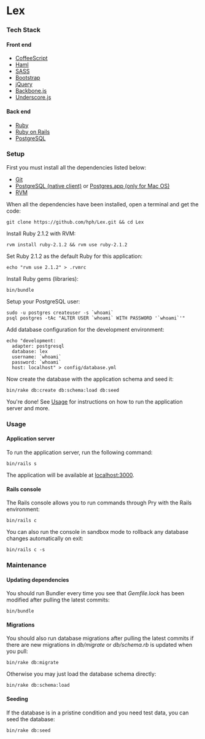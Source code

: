 Lex
===

### Tech Stack
#### Front end
  - [CoffeeScript](http://coffeescript.org/)
  - [Haml](http://haml.info/)
  - [SASS](http://sass-lang.com/)
  - [Bootstrap](http://getbootstrap.com/)
  - [jQuery](http://jquery.com/)
  - [Backbone.js](http://backbonejs.org/)
  - [Underscore.js](http://underscorejs.org/)

#### Back end
  - [Ruby](http://www.ruby-lang.org/)
  - [Ruby on Rails](http://rubyonrails.org/)
  - [PostgreSQL](http://www.postgresql.org/)

### Setup
First you must install all the dependencies listed below:

  - [Git](http://git-scm.com/downloads)
  - [PostgreSQL (native client)](http://www.postgresql.org/download/) or 
  [Postgres.app (only for Mac OS)](http://postgresapp.com/)
  - [RVM](http://rvm.io/)

When all the dependencies have been installed, open a terminal and get the
code:

    git clone https://github.com/hph/Lex.git && cd Lex

Install Ruby 2.1.2 with RVM:

    rvm install ruby-2.1.2 && rvm use ruby-2.1.2

Set Ruby 2.1.2 as the default Ruby for this application:

    echo "rvm use 2.1.2" > .rvmrc

Install Ruby gems (libraries):

    bin/bundle

Setup your PostgreSQL user:

    sudo -u postgres createuser -s `whoami`
    psql postgres -tAc "ALTER USER `whoami` WITH PASSWORD '`whoami`'"

Add database configuration for the development environment:

    echo "development:
      adapter: postgresql
      database: lex
      username: `whoami`
      password: `whoami`
      host: localhost" > config/database.yml

Now create the database with the application schema and seed it:

    bin/rake db:create db:schema:load db:seed

You're done! See [Usage](https://github.com/hph/Lex#usage) for instructions on
how to run the application server and more.

### Usage
#### Application server
To run the application server, run the following command:

    bin/rails s

The application will be available at [localhost:3000](http://localhost:3000).

#### Rails console
The Rails console allows you to run commands through Pry with the Rails
environment:

    bin/rails c

You can also run the console in sandbox mode to rollback any database changes
automatically on exit:

    bin/rails c -s

### Maintenance
#### Updating dependencies
You should run Bundler every time you see that *Gemfile.lock* has been modified
after pulling the latest commits:

    bin/bundle

#### Migrations
You should also run database migrations after pulling the latest commits if
there are new migrations in *db/migrate* or *db/schema.rb* is updated when you
pull:

    bin/rake db:migrate

Otherwise you may just load the database schema directly:

    bin/rake db:schema:load

#### Seeding
If the database is in a pristine condition and you need test data, you can seed
the database:

    bin/rake db:seed
